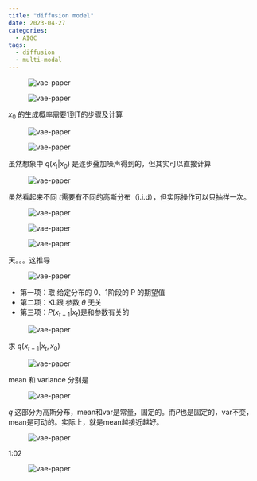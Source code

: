 ```yaml
---
title: "diffusion model"
date: 2023-04-27
categories:
  - AIGC
tags:
  - diffusion
  - multi-modal
---
```


<figure>
  <img src="{{ '/assets/images/ddpm-img10.png' | relative_url }}" alt="vae-paper"  class="center" style="max-height:600px; max-width:800px">
</figure>


<figure>
  <img src="{{ '/assets/images/ddpm-img11.png' | relative_url }}" alt="vae-paper"  class="center" style="max-height:600px; max-width:800px">
</figure>


 $x_0$ 的生成概率需要1到T的步骤及计算

<figure>
  <img src="{{ '/assets/images/ddpm-img12.png' | relative_url }}" alt="vae-paper"  class="center" style="max-height:600px; max-width:800px">
</figure>


<figure>
  <img src="{{ '/assets/images/ddpm-img13.png' | relative_url }}" alt="vae-paper"  class="center" style="max-height:600px; max-width:800px">
</figure>

虽然想象中 $q(x_t | x_0)$ 是逐步叠加噪声得到的，但其实可以直接计算

<figure>
  <img src="{{ '/assets/images/ddpm-img14.png' | relative_url }}" alt="vae-paper"  class="center" style="max-height:600px; max-width:800px">
</figure>

虽然看起来不同 $t$需要有不同的高斯分布（i.i.d），但实际操作可以只抽样一次。

<figure>
  <img src="{{ '/assets/images/ddpm-img15.png' | relative_url }}" alt="vae-paper"  class="center" style="max-height:600px; max-width:800px">
</figure>

<figure>
  <img src="{{ '/assets/images/ddpm-img16.png' | relative_url }}" alt="vae-paper"  class="center" style="max-height:600px; max-width:800px">
</figure>


<figure>
  <img src="{{ '/assets/images/ddpm-img17.png' | relative_url }}" alt="vae-paper"  class="center" style="max-height:600px; max-width:800px">
</figure>

天。。。这推导

<figure>
  <img src="{{ '/assets/images/ddpm-img18.png' | relative_url }}" alt="vae-paper"  class="center" style="max-height:600px; max-width:800px">
</figure>

- 第一项：取 给定分布的 0、1阶段的 P 的期望值
- 第二项：KL跟 参数 $\theta$ 无关
- 第三项：$P(x_{t-1} | x_t)$是和参数有关的

<figure>
  <img src="{{ '/assets/images/ddpm-img19.png' | relative_url }}" alt="vae-paper"  class="center" style="max-height:600px; max-width:800px">
</figure>

求 $q(x_{t-1} | x_{t}, x_{0})$

<figure>
  <img src="{{ '/assets/images/ddpm-img20.png' | relative_url }}" alt="vae-paper"  class="center" style="max-height:600px; max-width:800px">
</figure>

mean 和 variance 分别是 

<figure>
  <img src="{{ '/assets/images/ddpm-img21.png' | relative_url }}" alt="vae-paper"  class="center" style="max-height:600px; max-width:800px">
</figure>

$q$ 这部分为高斯分布，mean和var是常量，固定的。而$P$也是固定的，var不变，mean是可动的。实际上，就是mean越接近越好。

<figure>
  <img src="{{ '/assets/images/ddpm-img22.png' | relative_url }}" alt="vae-paper"  class="center" style="max-height:600px; max-width:800px">
</figure>

1:02

<figure>
  <img src="{{ '/assets/images/ddpm-img23.png' | relative_url }}" alt="vae-paper"  class="center" style="max-height:600px; max-width:800px">
</figure>

[ppt-link]:https://www.bilibili.com/video/BV16c411J7WW/?spm_id_from=333.880.my_history.page.click&vd_source=4089d4a51ca3637483befeb898ed1a46
